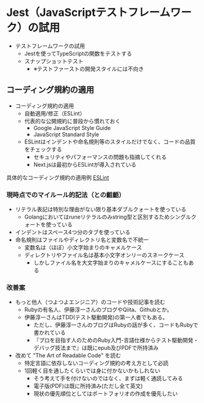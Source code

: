 # Jest（JavaScriptテストフレームワーク）の試用

- テストフレームワークの試用
  - Jestを使ってTypeScriptの関数をテストする
  - スナップショットテスト
    - ※テストファーストの開発スタイルには不向き

## コーディング規約の適用

- コーディング規約の適用
  - 自動適用/修正（ESLint）
  - 代表的な公開規約に普段から慣れておく
    - Google JavaScript Style Guide
    - JavaScript Standard Style
  - ESLintはインデントや命名規則等のスタイルだけでなく、コードの品質をチェックする
    - セキュリティやパフォーマンスの問題も指摘してくれる
    - Next.jsは最初からESLintが導入されている

具体的なコーディング規約の適用例 [ESLint](https://eslint.org/)

### 現時点でのマイルール的記法（との齟齬）

- リテラル表記は特別な理由がない限り基本ダブルクォートを使っている
  - Golangにおいてはruneリテラルのみstring型と区別するためシングルクォートを使っている
- インデントはスペース4つ分のタブを使っている
- 命名規則はファイルやディレクトリ名と変数名で不統一
  - 変数名は（ほぼ）小文字始まりのキャメルケース
  - ディレクトリやファイル名は基本小文字オンリーのスネークケース
    - しかしファイル名を大文字始まりのキャメルケースにすることもある

### 改善案

- もっと他人（つよつよエンジニア）のコードや技術記事を読む
  - Rubyの有名人、伊藤淳一さんのブログやQiita、Githubとか。
  - 伊藤淳一さんはTDD(テスト駆動開発)の第一人者でもある。
    - ただし、伊藤淳一さんのブログはRubyの話が多く、コードもRubyで書かれている
    - 『プロを目指す人のためのRuby入門-言語仕様からテスト駆動開発・デバッグ技法まで』は既にepub及びPDFで所持済み
- 改めて "The Art of Readable Code" を読む
  - 特定言語に依存しないコーディング規約の考え方として必読
  - 1回軽く目を通したくらいでは身に付かないかもしれない
    - そう考えて手を付けないのではなく、まずは軽く通読してみる
    - 電子版(PDF)は既に所持済み(ただし全て英文)
    - 現状の優先順位としてはポートフォリオの作成を優先したい
